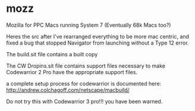 # mozz
Mozilla for PPC Macs running System 7 (Eventually 68k Macs too?)

Heres the src after I've rearranged everything to be more mac centric, and fixed a bug that stopped Navigator from launching without a Type 12 error.

The build.sit file contains a built copy

The CW Dropins.sit file contains support files necessary to make Codewarrior 2 Pro have the appropriate support files.

a complete setup process for codewarrior is documented here: http://andrew.colchagoff.com/netscape/macbuild/

Do not try this with Codewarrior 3 pro!!! you have been warned.
